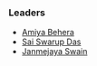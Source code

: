 ### Leaders
* [Amiya Behera](mailto:amiya.behera@owasp.org)
* [Sai Swarup Das](mailto:sai.swarup-das@owasp.org)
* [Janmejaya Swain](mailto:janmejaya.swain@owasp.org)
